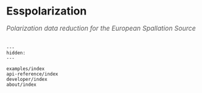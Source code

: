 # Esspolarization

<span style="font-size:1.2em;font-style:italic;color:#5a5a5a">
  Polarization data reduction for the European Spallation Source
  </br></br>
</span>

```{toctree}
---
hidden:
---

examples/index
api-reference/index
developer/index
about/index
```
